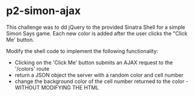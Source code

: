 p2-simon-ajax
=============

This challenge was to dd jQuery to the provided Sinatra Shell for a simple Simon Says game. Each new color is added after the user clicks the "Click Me' button.

Modify the shell code to implement the following functionality:

* Clicking on the 'Click Me' button submits an AJAX request to the '/colors' route
* return a JSON object the server with a random color and cell number
* change the background color of the cell number returned to the color - WITHOUT MODIFYING THE HTML
